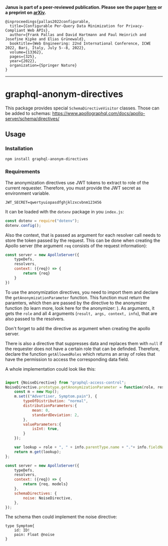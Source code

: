 **Janus is part of a peer-reviewed publication. Please see the paper [here](https://link.springer.com/chapter/10.1007/978-3-031-09917-5_22) or a preprint on [arXiv](https://arxiv.org/pdf/2203.09903).**

```
@inproceedings{pallas2022configurable,
  title={Configurable Per-Query Data Minimization for Privacy-Compliant Web APIs},
  author={Frank Pallas and David Hartmann and Paul Heinrich and Josefine Kipke and Elias Grünewald},
  booktitle={Web Engineering: 22nd International Conference, ICWE 2022, Bari, Italy, July 5--8, 2022},
  volume={13362},
  pages={325},
  year={2022},
  organization={Springer Nature}
}
```
---

# graphql-anonym-directives
This package provides special ```SchemaDirectiveVisitor``` classes. Those can be added to schemas: https://www.apollographql.com/docs/apollo-server/schema/directives/ 

## Usage
### Installation
```sh
npm install graphql-anonym-directives
```
### Requirements
The anonymization directives use JWT tokens to extract to role of the current requester. Therefore, you must provide the JWT secret as environment variable.
``` 
JWT_SECRET=qwertyuiopasdfghjklzxcvbnm123456
```
It can be loaded with the ```dotenv``` package in you ```index.js```: 
```js
const dotenv = require("dotenv");
dotenv.config();
```
Also the context, that is passed as argument for each resolver call needs to store the token passed by the request. This can be done when creating the Apollo server (the argument ```req``` consists of the request information):
```js
const server = new ApolloServer({
    typeDefs,
    resolvers,
    context: ({req}) => {
        return {req}
    } 
})
```

To use the anonymization directives, you need to import them and declare the ```getAnonymizationParameter``` function. This function must return the paramters, which then are passed by the directive to the anonymizer function (to learn more, look here for the anonymizer: ). As arguments, it gets the ```role``` and all 4 arguments (```result, args, context, info```), that are also passed to the resolvers.

Don't forget to add the directive as argument when creating the apollo server.

There is also a directive that suppresses data and replaces them with ```null``` if the requester does not have a certain role that can be definded. Therefore, declare the function ```getAllowedRoles``` which returns an array of roles that have the permission to access the corresponding data field. 

A whole implementation could look like this:

```js

import {NoiseDirective} from "graphql-access-control";
NoiseDirective.prototype.getAnonymizationParameter = function(role, result, args, context, info){
    const m = new Map();
    m.set(("Advertiser, Symptom.pain"), {
        typeOfDistribution: "normal", 
        distributionParameters:{
            mean: 0,
            standardDeviation: 2,
        }, 
        valueParameters:{
            isInt: true,
        }
    });    

    var lookup = role + ", " + info.parentType.name + "."+ info.fieldName
    return m.get(lookup);
};

const server = new ApolloServer({
    typeDefs,
    resolvers,
    context: ({req}) => {
        return {req, models}
    },
    schemaDirectives: { 
        noise: NoiseDirective,
    }, 
});
```

The schema then could implement the noise directive: 

```
type Symptom{
    id: ID!
    pain: Float @noise
}
```
